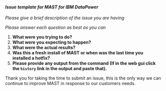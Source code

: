 #### _Issue template for MAST for IBM DataPower_

_Please give a brief description of the issue you are having_

_Please answer each question as best as you can_

1. **What were you trying to do?**
2. **What were you expecting to happen?**
3. **What were the actual results?**
4. **Was this a fresh install of MAST or when was the last time you installed a hotfix?**
5. **Please provide any output from the command (If in the web gui click the `history` link in the output and paste that).**

Thank you for taking the time to submit an issue, this is the only way we can continue to improve MAST in response to our customers needs.
